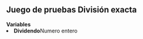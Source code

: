 <h2 id="título">Juego de pruebas División exacta</h2>
<strong>Variables</strong>
<li><strong>Dividendo</strong>Numero entero</li>
